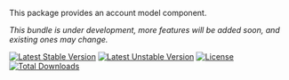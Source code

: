 This package provides an account model component.

*This bundle is under development, more features will be added soon, and existing ones may change.*

[![Latest Stable Version](https://poser.pugx.org/softspring/account/v/stable.svg)](https://packagist.org/packages/softspring/account)
[![Latest Unstable Version](https://poser.pugx.org/softspring/account/v/unstable.svg)](https://packagist.org/packages/softspring/account)
[![License](https://poser.pugx.org/softspring/account/license.svg)](https://packagist.org/packages/softspring/account)
[![Total Downloads](https://poser.pugx.org/softspring/account/downloads)](https://packagist.org/packages/softspring/account)
